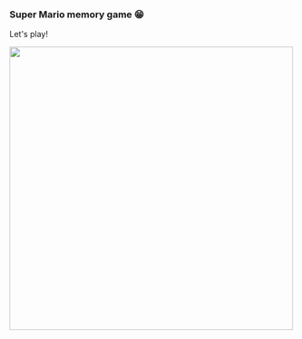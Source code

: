 ### Super Mario memory game :grin:


Let's play! 

  <img height="500em" src="https://user-images.githubusercontent.com/105800188/172461393-bc621ca5-4e78-465f-b278-0a8962a1c61e.png"/>


